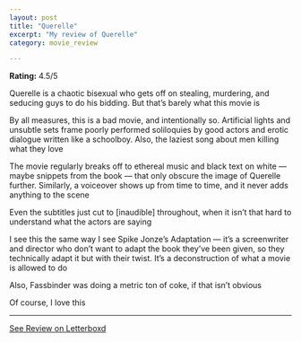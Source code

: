 ```yaml
---
layout: post
title: "Querelle"
excerpt: "My review of Querelle"
category: movie_review

---
```


**Rating:** 4.5/5

Querelle is a chaotic bisexual who gets off on stealing, murdering, and seducing guys to do his bidding. But that’s barely what this movie is

By all measures, this is a bad movie, and intentionally so. Artificial lights and unsubtle sets frame poorly performed soliloquies by good actors and erotic dialogue written like a schoolboy. Also, the laziest song about men killing what they love

The movie regularly breaks off to ethereal music and black text on white — maybe snippets from the book — that only obscure the image of Querelle further. Similarly, a voiceover shows up from time to time, and it never adds anything to the scene

Even the subtitles just cut to [inaudible] throughout, when it isn’t that hard to understand what the actors are saying

I see this the same way I see Spike Jonze’s Adaptation — it’s a screenwriter and director who don’t want to adapt the book they’ve been given, so they technically adapt it but with their twist. It’s a deconstruction of what a movie is allowed to do

Also, Fassbinder was doing a metric ton of coke, if that isn’t obvious

Of course, I love this

<hr>

[See Review on Letterboxd](https://boxd.it/4mXrhB)
